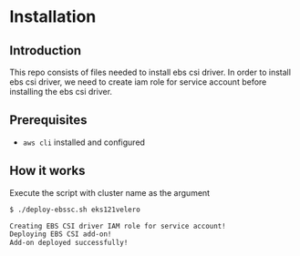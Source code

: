 # Installation

## Introduction
This repo consists of files needed to install ebs csi driver. In order to install ebs csi driver, we need to create iam role for service account before installing the ebs csi driver. 

## Prerequisites
* `aws cli` installed and configured
 
## How it works

Execute the script with cluster name as the argument

```sh 
$ ./deploy-ebssc.sh eks121velero

Creating EBS CSI driver IAM role for service account!
Deploying EBS CSI add-on!
Add-on deployed successfully!

```

